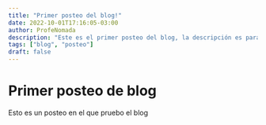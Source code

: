 ```yaml
---
title: "Primer posteo del blog!"
date: 2022-10-01T17:16:05-03:00
author: ProfeNomada
description: "Este es el primer posteo del blog, la descripción es para ver si aparece en el listado."
tags: ["blog", "posteo"]
draft: false
---
```



# Primer posteo de blog
 Esto es un posteo en el que pruebo el blog
